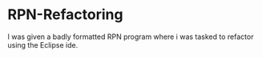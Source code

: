 # RPN-Refactoring
I was given a badly formatted RPN program where i was tasked to refactor using the Eclipse ide.

